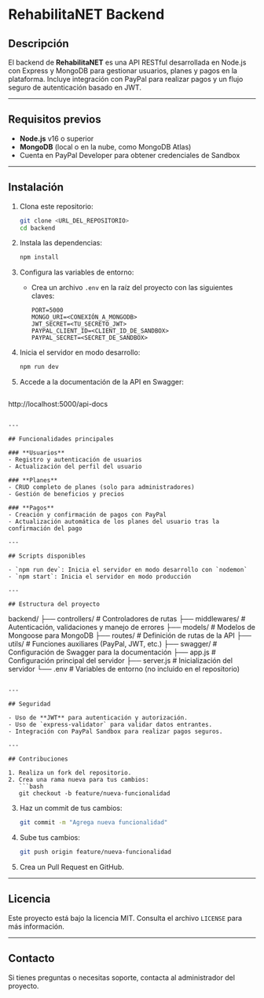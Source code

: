 # RehabilitaNET Backend

## Descripción

El backend de **RehabilitaNET** es una API RESTful desarrollada en Node.js con Express y MongoDB para gestionar usuarios, planes y pagos en la plataforma. Incluye integración con PayPal para realizar pagos y un flujo seguro de autenticación basado en JWT.

---

## Requisitos previos

- **Node.js** v16 o superior
- **MongoDB** (local o en la nube, como MongoDB Atlas)
- Cuenta en PayPal Developer para obtener credenciales de Sandbox

---

## Instalación

1. Clona este repositorio:
   ```bash
   git clone <URL_DEL_REPOSITORIO>
   cd backend
   ```

2. Instala las dependencias:
   ```bash
   npm install
   ```

3. Configura las variables de entorno:
   - Crea un archivo `.env` en la raíz del proyecto con las siguientes claves:
     ```env
     PORT=5000
     MONGO_URI=<CONEXIÓN_A_MONGODB>
     JWT_SECRET=<TU_SECRETO_JWT>
     PAYPAL_CLIENT_ID=<CLIENT_ID_DE_SANDBOX>
     PAYPAL_SECRET=<SECRET_DE_SANDBOX>
     ```

4. Inicia el servidor en modo desarrollo:
   ```bash
   npm run dev
   ```

5. Accede a la documentación de la API en Swagger:
   ```
http://localhost:5000/api-docs
   ```

---

## Funcionalidades principales

### **Usuarios**
- Registro y autenticación de usuarios
- Actualización del perfil del usuario

### **Planes**
- CRUD completo de planes (solo para administradores)
- Gestión de beneficios y precios

### **Pagos**
- Creación y confirmación de pagos con PayPal
- Actualización automática de los planes del usuario tras la confirmación del pago

---

## Scripts disponibles

- `npm run dev`: Inicia el servidor en modo desarrollo con `nodemon`
- `npm start`: Inicia el servidor en modo producción

---

## Estructura del proyecto

```
backend/
├── controllers/      # Controladores de rutas
├── middlewares/      # Autenticación, validaciones y manejo de errores
├── models/           # Modelos de Mongoose para MongoDB
├── routes/           # Definición de rutas de la API
├── utils/            # Funciones auxiliares (PayPal, JWT, etc.)
├── swagger/          # Configuración de Swagger para la documentación
├── app.js            # Configuración principal del servidor
├── server.js         # Inicialización del servidor
└── .env              # Variables de entorno (no incluido en el repositorio)
```

---

## Seguridad

- Uso de **JWT** para autenticación y autorización.
- Uso de `express-validator` para validar datos entrantes.
- Integración con PayPal Sandbox para realizar pagos seguros.

---

## Contribuciones

1. Realiza un fork del repositorio.
2. Crea una rama nueva para tus cambios:
   ```bash
   git checkout -b feature/nueva-funcionalidad
   ```
3. Haz un commit de tus cambios:
   ```bash
   git commit -m "Agrega nueva funcionalidad"
   ```
4. Sube tus cambios:
   ```bash
   git push origin feature/nueva-funcionalidad
   ```
5. Crea un Pull Request en GitHub.

---

## Licencia
Este proyecto está bajo la licencia MIT. Consulta el archivo `LICENSE` para más información.

---

## Contacto
Si tienes preguntas o necesitas soporte, contacta al administrador del proyecto.